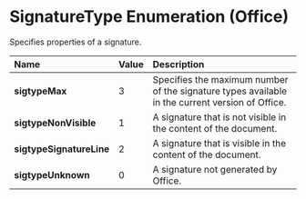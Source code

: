 
# SignatureType Enumeration (Office)

Specifies properties of a signature.



|**Name**|**Value**|**Description**|
|:-----|:-----|:-----|
| **sigtypeMax**|3|Specifies the maximum number of the signature types available in the current version of Office.|
| **sigtypeNonVisible**|1|A signature that is not visible in the content of the document.|
| **sigtypeSignatureLine**|2|A signature that is visible in the content of the document.|
| **sigtypeUnknown**|0|A signature not generated by Office.|
